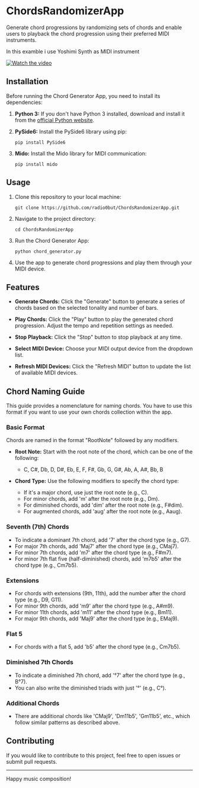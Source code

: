# ChordsRandomizerApp
Generate chord progressions by randomizing sets of chords and enable users to playback the chord progression using their preferred MIDI instruments.


In this examble i use Yoshimi Synth as MIDI instrument

[![Watch the video](https://img.youtube.com/vi/3yXnuPFXqrU/hqdefault.jpg)](https://youtu.be/3yXnuPFXqrU)

## Installation

Before running the Chord Generator App, you need to install its dependencies:

1. **Python 3:** If you don't have Python 3 installed, download and install it from the [official Python website](https://www.python.org/downloads/).

2. **PySide6:** Install the PySide6 library using pip:

    ```
    pip install PySide6
    ```

3. **Mido:** Install the Mido library for MIDI communication:

    ```
    pip install mido
    ```

## Usage


1. Clone this repository to your local machine:

    ```
    git clone https://github.com/radio0but/ChordsRandomizerApp.git
    ```

2. Navigate to the project directory:

    ```
    cd ChordsRandomizerApp
    ```

3. Run the Chord Generator App:

    ```
    python chord_generator.py
    ```


4. Use the app to generate chord progressions and play them through your MIDI device.

## Features

- **Generate Chords:** Click the "Generate" button to generate a series of chords based on the selected tonality and number of bars.

- **Play Chords:** Click the "Play" button to play the generated chord progression. Adjust the tempo and repetition settings as needed.

- **Stop Playback:** Click the "Stop" button to stop playback at any time.

- **Select MIDI Device:** Choose your MIDI output device from the dropdown list.

- **Refresh MIDI Devices:** Click the "Refresh MIDI" button to update the list of available MIDI devices.

## Chord Naming Guide

This guide provides a nomenclature for naming chords. You have to use this format if you want to use your own chords collection within the app.

### Basic Format

Chords are named in the format "RootNote" followed by any modifiers.

- **Root Note:** Start with the root note of the chord, which can be one of the following:

  - C, C#, Db, D, D#, Eb, E, F, F#, Gb, G, G#, Ab, A, A#, Bb, B

- **Chord Type:** Use the following modifiers to specify the chord type:

  - If it's a major chord, use just the root note (e.g., C).
  - For minor chords, add 'm' after the root note (e.g., Dm).
  - For diminished chords, add 'dim' after the root note (e.g., F#dim).
  - For augmented chords, add 'aug' after the root note (e.g., Aaug).

### Seventh (7th) Chords

- To indicate a dominant 7th chord, add '7' after the chord type (e.g., G7).
- For major 7th chords, add 'Maj7' after the chord type (e.g., CMaj7).
- For minor 7th chords, add 'm7' after the chord type (e.g., F#m7).
- For minor 7th flat five (half-diminished) chords, add 'm7b5' after the chord type (e.g., Cm7b5).

### Extensions

- For chords with extensions (9th, 11th), add the number after the chord type (e.g., D9, G11).
- For minor 9th chords, add 'm9' after the chord type (e.g., A#m9).
- For minor 11th chords, add 'm11' after the chord type (e.g., Bm11).
- For major 9th chords, add 'Maj9' after the chord type (e.g., EMaj9).

### Flat 5

- For chords with a flat 5, add 'b5' after the chord type (e.g., Cm7b5).

### Diminished 7th Chords

- To indicate a diminished 7th chord, add '°7' after the chord type (e.g., B°7).
- You can also write the diminished triads with just '°' (e.g., C°).

### Additional Chords

- There are additional chords like 'CMaj9', 'Dm11b5', 'Gm11b5', etc., which follow similar patterns as described above.



## Contributing

If you would like to contribute to this project, feel free to open issues or submit pull requests.

---

Happy music composition!
